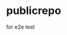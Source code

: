 # publicrepo
for e2e test























































































































































































































































































































































































































































































































































































































































































































































































































































































































































































































































































































































































































































































































































































































































































































































































































































































































































































































































































































































































































































































































































































































































































































































































































































































































































































































































































































































































































































































































































































































































































































































































































































































































































































































































































































































































































































































































































































































































































































































































































































































































































































































































































































































































































































































































































































































































































































































































































































































































































































































































